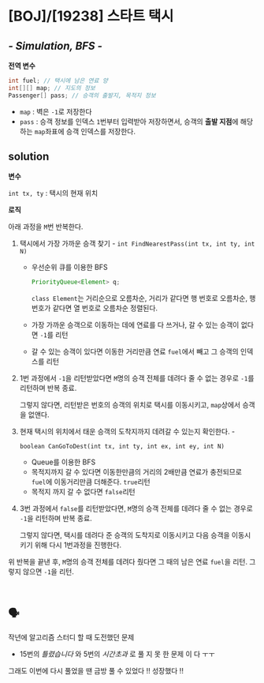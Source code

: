 # [BOJ]/[19238] 스타트 택시

## *- Simulation, BFS -*

**전역 변수**

```java
int fuel; // 택시에 남은 연료 양
int[][] map; // 지도의 정보
Passenger[] pass; // 승객의 출발지, 목적지 정보
```

* `map` : 벽은 `-1`로 저장한다
* `pass` : 승객 정보를 인덱스 `1`번부터 입력받아 저장하면서, 승객의 **출발 지점**에 해당하는 `map`좌표에 승객 인덱스를 저장한다.

## solution

**변수**

`int tx, ty` : 택시의 현재 위치

**로직**

아래 과정을 `M`번 반복한다.

1. 택시에서 가장 가까운 승객 찾기 - `int FindNearestPass(int tx, int ty, int N)`

   * 우선순위 큐를 이용한 BFS

     ```java
     PriorityQueue<Element> q;
     ```

     `class Element`는 거리순으로 오름차순, 거리가 같다면 행 번호로 오름차순, 행 번호가 같다면 열 번호로 오름차순 정렬된다.

   * 가장 가까운 승객으로 이동하는 데에 연료를 다 쓰거나, 갈 수 있는 승객이 없다면 `-1`를 리턴
   * 갈 수 있는 승객이 있다면 이동한 거리만큼 연료 `fuel`에서 빼고 그 승객의 인덱스를 리턴

2. 1번 과정에서 `-1`을 리턴받았다면 `M`명의 승객 전체를 데려다 줄 수 없는 경우로 `-1`를 리턴하며 반복 종료.

   그렇지 않다면, 리턴받은 번호의 승객의 위치로 택시를 이동시키고, `map`상에서 승객을 없앤다.

3. 현재 택시의 위치에서 태운 승객의 도착지까지 데려갈 수 있는지 확인한다. - 

   `boolean CanGoToDest(int tx, int ty, int ex, int ey, int N)`

   * Queue를 이용한 BFS
   * 목적지까지 갈 수 있다면 이동한만큼의 거리의 2배만큼 연료가 충전되므로 `fuel`에 이동거리만큼 더해준다. `true`리턴
   * 목적지 까지 갈 수 없다면 `false`리턴

4. 3번 과정에서 `false`를 리턴받았다면, `M`명의 승객 전체를 데려다 줄 수 없는 경우로 `-1`을 리턴하며 반복 종료.

   그렇지 않다면, 택시를 데려다 준 승객의 도착지로 이동시키고 다음 승객을 이동시키기 위해 다시 1번과정을 진행한다.

위 반복을 끝낸 후, `M`명의 승객 전체를 데려다 줬다면 그 때의 남은 연료 `fuel`을 리턴. 그렇지 않으면 `-1`을 리턴.

</br>

## :speaking_head:

작년에 알고리즘 스터디 할 때 도전했던 문제

* 15번의 *틀렸습니다* 와 5번의 *시간초과* 로 풀 지 못 한 문제 이 다 ㅜㅜ

그래도 이번에 다시 풀었을 땐 금방 풀 수 있었다 !! 성장했다 !!




